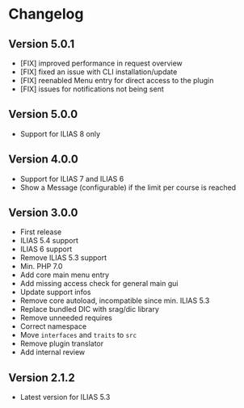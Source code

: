 # Changelog

## Version 5.0.1
- [FIX] improved performance in request overview
- [FIX] fixed an issue with CLI installation/update
- [FIX] reenabled Menu entry for direct access to the plugin
- [FIX] issues for notifications not being sent

## Version 5.0.0
- Support for ILIAS 8 only

## Version 4.0.0
- Support for ILIAS 7 and ILIAS 6
- Show a Message (configurable) if the limit per course is reached

## Version 3.0.0
- First release
- ILIAS 5.4 support
- ILIAS 6 support
- Remove ILIAS 5.3 support
- Min. PHP 7.0
- Add core main menu entry
- Add missing access check for general main gui
- Update support infos
- Remove core autoload, incompatible since min. ILIAS 5.3
- Replace bundled DIC with srag/dic library
- Remove unneeded requires
- Correct namespace
- Move `interfaces` and `traits` to `src`
- Remove plugin translator
- Add internal review

## Version 2.1.2
- Latest version for ILIAS 5.3
